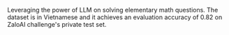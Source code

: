 Leveraging the power of LLM on solving elementary math questions. The dataset is in Vietnamese and it achieves an evaluation accuracy of 0.82 on ZaloAI challenge's private test set.
